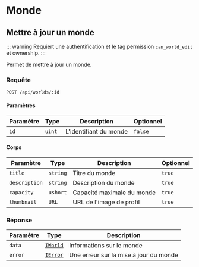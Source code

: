 # Monde

## Mettre à jour un monde
::: warning
Requiert une authentification et le tag permission `can_world_edit` et ownership.
:::

Permet de mettre à jour un monde.

### Requête

```http
POST /api/worlds/:id
```

#### Paramètres
| Paramètre | Type | Description | Optionnel |
| --- | --- | --- | --- |
| `id` | `uint` | L'identifiant du monde | `false` |

#### Corps

| Paramètre | Type | Description | Optionnel |
| --- | --- | --- | --- |
| `title` | `string` | Titre du monde | `true` |
| `description` | `string` | Description du monde | `true` |
| `capacity` | `ushort` | Capacité maximale du monde | `true` |
| `thumbnail` | `URL` | URL de l'image de profil | `true` |

### Réponse

| Paramètre | Type | Description |
| --- | --- | --- |
| `data` | [`IWorld`](/docs/api/worlds/typing.md#iworld) | Informations sur le monde |
| `error` | [`IError`](/docs/api/typing.md#ierror) | Une erreur sur la mise à jour du monde |
